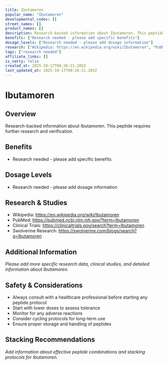 ```yaml
---
title: Ibutamoren
popular_name: "Ibutamoren"
developmental_codes: []
street_names: []
product_names: []
description: Research-backed information about Ibutamoren. This peptide requires further research and verification.
benefits: ["Research needed - please add specific benefits"]
dosage_levels: ["Research needed - please add dosage information"]
research: ["Wikipedia: https://en.wikipedia.org/wiki/Ibutamoren", "PubMed: https://pubmed.ncbi.nlm.nih.gov/?term=Ibutamoren", "Clinical Trials: https://clinicaltrials.gov/search?term=Ibutamoren", "Swolverine Research: https://swolverine.com/blogs/search?q=Ibutamoren"]
tags: ["research needed"]
affiliate_links: []
is_natty: false
created_at: 2025-10-17T08:26:21.285Z
last_updated_at: 2025-10-17T08:26:21.285Z
---
```


# Ibutamoren

## Overview
Research-backed information about Ibutamoren. This peptide requires further research and verification.

## Benefits
- Research needed - please add specific benefits

## Dosage Levels
- Research needed - please add dosage information

## Research & Studies
- Wikipedia: https://en.wikipedia.org/wiki/Ibutamoren
- PubMed: https://pubmed.ncbi.nlm.nih.gov/?term=Ibutamoren
- Clinical Trials: https://clinicaltrials.gov/search?term=Ibutamoren
- Swolverine Research: https://swolverine.com/blogs/search?q=Ibutamoren

## Additional Information
*Please add more specific research data, clinical studies, and detailed information about Ibutamoren.*

## Safety & Considerations
- Always consult with a healthcare professional before starting any peptide protocol
- Start with lower doses to assess tolerance
- Monitor for any adverse reactions
- Consider cycling protocols for long-term use
- Ensure proper storage and handling of peptides

## Stacking Recommendations
*Add information about effective peptide combinations and stacking protocols for Ibutamoren.*
